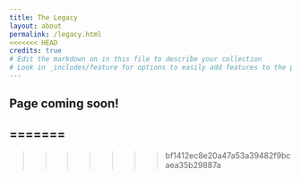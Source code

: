 ```yaml
---
title: The Legacy
layout: about
permalink: /legacy.html
<<<<<<< HEAD
credits: true
# Edit the markdown on in this file to describe your collection
# Look in _includes/feature for options to easily add features to the page
---
```


## Page coming soon!
=======
---
>>>>>>> bf1412ec8e20a47a53a39482f9bcaea35b29887a
